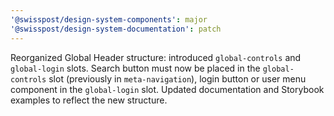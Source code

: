 ```yaml
---
'@swisspost/design-system-components': major
'@swisspost/design-system-documentation': patch
---
```


Reorganized Global Header structure: introduced `global-controls` and `global-login` slots. Search button must now be placed in the `global-controls` slot (previously in `meta-navigation`), login button or user menu component in the `global-login` slot. Updated documentation and Storybook examples to reflect the new structure.

